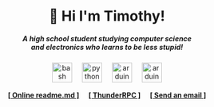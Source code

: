 <h1 align='center'>👋 Hi I'm Timothy!</h1>
<h5 align='center'>A high school student studying computer science<br>and electronics who learns to be less stupid!</h4>

###

<p align='center'>
    <img src="https://cdn.jsdelivr.net/gh/devicons/devicon/icons/bash/bash-plain.svg" height="40" alt="bash logo"/>
    <img width='12px'\>
    <img src="https://cdn.jsdelivr.net/gh/devicons/devicon/icons/python/python-plain.svg" height="40" alt="python logo"/>
    <img width='12px'\>
    <img src="https://cdn.jsdelivr.net/gh/devicons/devicon/icons/swift/swift-original.svg" height="40" alt="arduino logo"/>
    <img width='12px'\>
    <img src="https://cdn.jsdelivr.net/gh/devicons/devicon/icons/arduino/arduino-original.svg" height="40" alt="arduino logo"/>
</p>

<p align='center'>
<a href='https://lazzytim.github.io/lazzytim/README'><strong>[ Online readme.md ]<strong></a>
<img width='12px'\>
<a href='https://github.com/lazzytim/thunder-rpc'><strong>[ ThunderRPC ]<strong></a>
<img width='12px'\>
<a href='https://github.com/lazzytim/thunder-rpc'><strong>[ Send an email ]<strong></a>
</p>
